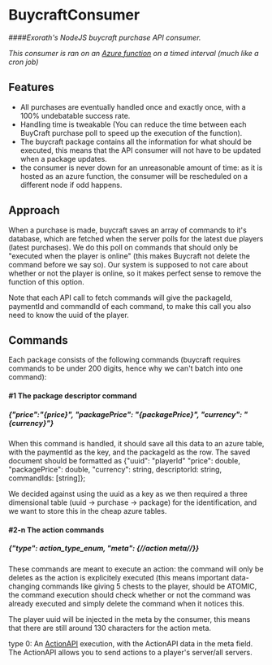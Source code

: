 # BuycraftConsumer
####*Exorath's NodeJS buycraft purchase API consumer.*

*This consumer is ran on an [Azure function](https://azure.microsoft.com/en-us/services/functions/) on a timed interval (much like a cron job)*

## Features
- All purchases are eventually handled once and exactly once, with a 100% undebatable success rate.
- Handling time is tweakable (You can reduce the time between each BuyCraft purchase poll to speed up the execution of the function).
- The buycraft package contains all the information for what should be executed, this means that the API consumer will not have to be updated when a package updates.
- the consumer is never down for an unreasonable amount of time: as it is hosted as an azure function, the consumer will be rescheduled on a different node if odd happens.

## Approach
When a purchase is made, buycraft saves an array of commands to it's database, which are fetched when the server polls for the latest due players (latest purchases). We do this poll on commands that should only be "executed when the player is online" (this makes Buycraft not delete the command before we say so). Our system is supposed to not care about whether or not the player is online, so it makes perfect sense to remove the function of this option.

Note that each API call to fetch commands will give the packageId, paymentId and commandId of each command, to make this call you also need to know the uuid of the player.

## Commands
Each package consists of the following commands (buycraft requires commands to be under 200 digits, hence why we can't batch into one command): 
#### #1 The package descriptor command
##### {"price":"{price}", "packagePrice": "{packagePrice}", "currency": "{currency}"}
When this command is handled, it should save all this data to an azure table, with the paymentId as the key, and the packageId as the row.
The saved document should be formatted as {"uuid": "playerId" "price": double, "packagePrice": double, "currency": string, descriptorId: string, commandIds: [string]};

We decided against using the uuid as a key as we then required a three dimensional table (uuid -> purchase -> package) for the identification, and we want to store this in the cheap azure tables.

#### #2-n The action commands
##### {"type": action_type_enum, "meta": {//action meta//}}
These commands are meant to execute an action: the command will only be deletes as the action is explicitely executed (this means important data-changing commands like giving 5 chests to the player, should be ATOMIC, the command execution should check whether or not the command was already executed and simply delete the command when it notices this.

The player uuid will be injected in the meta by the consumer, this means that there are still around 130 characters for the action meta.

type 0: An [ActionAPI](#) execution, with the ActionAPI data in the meta field. The ActionAPI allows you to send actions to a player's server/all servers.
